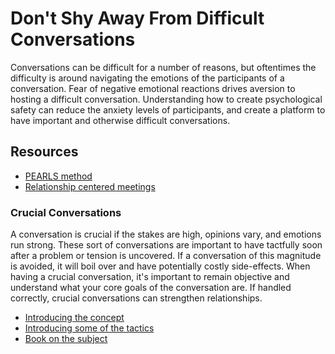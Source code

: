 # Don't Shy Away From Difficult Conversations

Conversations can be difficult for a number of reasons, but oftentimes the difficulty is around navigating the emotions of the participants of a conversation. Fear of negative emotional reactions drives aversion to hosting a difficult conversation. Understanding how to create psychological safety can reduce the anxiety levels of participants, and create a platform to have important and otherwise difficult conversations.

## Resources

- [PEARLS method](https://hbr.org/2016/01/defusing-an-emotionally-charged-conversation-with-a-colleague)
- [Relationship centered meetings](https://www.intergroupresources.com/rc/Suchman%20&%20Williamson.pdf)

### Crucial Conversations

A conversation is crucial if the stakes are high, opinions vary, and emotions run strong. These sort of conversations are important to have tactfully soon after a problem or tension is uncovered. If a conversation of this magnitude is avoided, it will boil over and have potentially costly side-effects. When having a crucial conversation, it's important to remain objective and understand what your core goals of the conversation are. If handled correctly, crucial conversations can strengthen relationships.

- [Introducing the concept](https://www.youtube.com/watch?v=uc3ARpccRwQ)
- [Introducing some of the tactics](https://www.youtube.com/watch?v=Q2yG142cyNg)
- [Book on the subject](https://www.barnesandnoble.com/w/crucial-conversations-kerry-patterson/1100199552)
